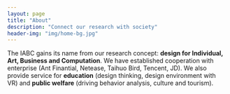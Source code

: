 ```yaml
---
layout: page
title: "About"
description: "Connect our research with society"
header-img: "img/home-bg.jpg"
---
```


The IABC gains its name from our research concept: **design for Individual, Art, Business and Computation**. We have established cooperation with enterprise (Ant Finantial, Netease, Taihuo Bird, Tencent, JD). We also provide service for **education** (design thinking, design environment with VR) and **public welfare** (driving behavior analysis, culture and tourism).

